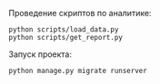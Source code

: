 Проведение скриптов по аналитике:
```
python scripts/load_data.py
python scripts/get_report.py
```

Запуск проекта:
```
python manage.py migrate runserver
```